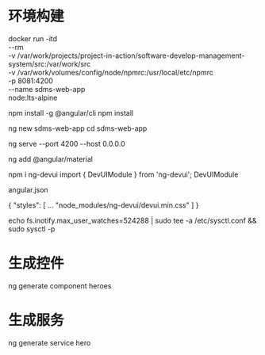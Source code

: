 # 环境构建
docker run -itd \
    --rm \
    -v /var/work/projects/project-in-action/software-develop-management-system/src:/var/work/src \
    -v /var/work/volumes/config/node/npmrc:/usr/local/etc/npmrc \
    -p 8081:4200 \
    --name sdms-web-app \
    node:lts-alpine

npm install -g @angular/cli
npm install

ng new sdms-web-app
cd sdms-web-app

ng serve --port 4200 --host 0.0.0.0



ng add @angular/material

npm i ng-devui
import { DevUIModule } from 'ng-devui';
DevUIModule

angular.json

{
  "styles": [
    ...
    "node_modules/ng-devui/devui.min.css"
  ]
}


echo fs.inotify.max_user_watches=524288 | sudo tee -a /etc/sysctl.conf && sudo sysctl -p

# 生成控件
ng generate component heroes

# 生成服务
ng generate service hero